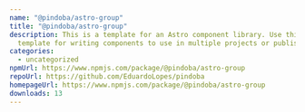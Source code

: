 ```yaml
---
name: "@pindoba/astro-group"
title: "@pindoba/astro-group"
description: This is a template for an Astro component library. Use this
  template for writing components to use in multiple projects or publish to NPM.
categories:
  - uncategorized
npmUrl: https://www.npmjs.com/package/@pindoba/astro-group
repoUrl: https://github.com/EduardoLopes/pindoba
homepageUrl: https://www.npmjs.com/package/@pindoba/astro-group
downloads: 13
---
```


